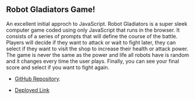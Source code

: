 ## Robot Gladiators Game!

An excellent initial approch to JavaScript. Robot Gladiators is a super sleek computer game coded using only JavaScript that runs in the browser. It consists of a series of prompts that will define the course of the battle. Players will decide if they want to attack or wait to fight later, they can select if they want to visit the shop to increase their health or attack power. The game is never the same as the power and life all robots have is random and it changes every time the user plays. Finally, you can see your final score and select if you want to fight again.

- [GitHub Repository](https://github.com/AlexJCturbo/robot-gladiators).

- [Deployed Link](https://alexjcturbo.github.io/robot-gladiators/)